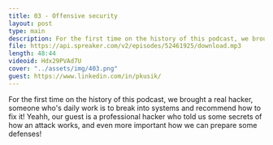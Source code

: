 ```yaml
---
title: 03 - Offensive security
layout: post
type: main
description: For the first time on the history of this podcast, we brought a real hacker, someone who's daily work is to break into systems and recommend how to fix it! Yeahh, our guest is a professional hacker who told us some secrets of how an attack works, and even more important how we can prepare some defenses!
file: https://api.spreaker.com/v2/episodes/52461925/download.mp3
length: 48:44
videoid: Hdx29PVAd7U
cover: "../assets/img/403.png"
guest: https://www.linkedin.com/in/pkusik/
---
```


For the first time on the history of this podcast, we brought a real hacker, someone who's daily work is to break into systems and recommend how to fix it! Yeahh, our guest is a professional hacker who told us some secrets of how an attack works, and even more important how we can prepare some defenses!